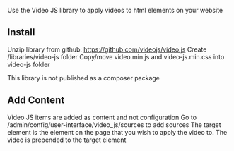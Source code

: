 Use the Video JS library to apply videos to html elements on your website

## Install

Unzip library from github: https://github.com/videojs/video.js
Create /libraries/video-js folder
Copy/move video.min.js and video-js.min.css into video-js folder

This library is not published as a composer package

## Add Content

Video JS items are added as content and not configuration
Go to /admin/config/user-interface/video_js/sources to add sources
The target element is the element on the page that you wish to apply the video to.
The video is prepended to the target element



